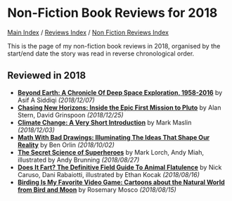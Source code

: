 # Non-Fiction Book Reviews for 2018

[Main Index](../../../README.md) / [Reviews Index](../../README.md) / [Non Fiction Reviews Index](../README.md)

This is the page of my non-fiction book reviews in 2018, organised by the start/end date the story was read in reverse chronological order.

## Reviewed in 2018
- [**Beyond Earth: A Chronicle Of Deep Space Exploration, 1958-2016**](20181207-BeyondEarth.md) by Asif A Siddiqi *(2018/12/07)*
- [**Chasing New Horizons: Inside the Epic First Mission to Pluto**](20181225-ChasingNewHorizons.md) by Alan Stern, David Grinspoon *(2018/12/25)*
- [**Climate Change: A Very Short Introduction**](20181203-ClimateChangeVeryShortIntroduction.md) by Mark Maslin *(2018/12/03)*
- [**Math With Bad Drawings: Illuminating The Ideas That Shape Our Reality**](20181002-MathBadDrawings.md) by Ben Orlin *(2018/10/02)*
- [**The Secret Science of Superheroes**](20180827-SecretScienceSuperheroes.md) by Mark Lorch, Andy Miah, illustrated by Andy Brunning *(2018/08/27)*
- [**Does It Fart? The Definitive Field Guide To Animal Flatulence**](20180816-DoesItFart.md) by Nick Caruso, Dani Rabaiotti, illustrated by Ethan Kocak *(2018/08/16)*
- [**Birding Is My Favorite Video Game: Cartoons about the Natural World from Bird and Moon**](20180815-BirdingFavouriteVideoGame.md) by Rosemary Mosco *(2018/08/15)*
